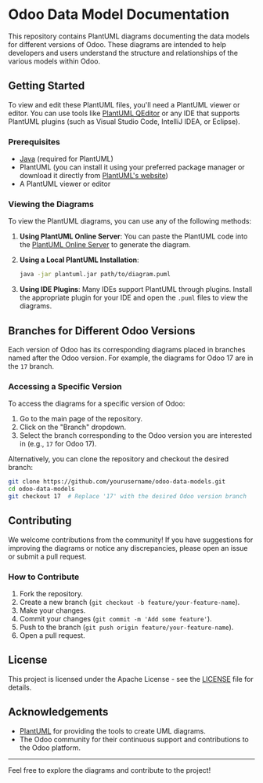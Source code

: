 
# Odoo Data Model Documentation

This repository contains PlantUML diagrams documenting the data models for different versions of Odoo. These diagrams are intended to help developers and users understand the structure and relationships of the various models within Odoo.

## Getting Started

To view and edit these PlantUML files, you'll need a PlantUML viewer or editor. You can use tools like [PlantUML QEditor](http://plantuml.com/qa) or any IDE that supports PlantUML plugins (such as Visual Studio Code, IntelliJ IDEA, or Eclipse).

### Prerequisites

- [Java](https://www.java.com/en/download/) (required for PlantUML)
- PlantUML (you can install it using your preferred package manager or download it directly from [PlantUML's website](http://plantuml.com/download))
- A PlantUML viewer or editor

### Viewing the Diagrams

To view the PlantUML diagrams, you can use any of the following methods:

1. **Using PlantUML Online Server**: You can paste the PlantUML code into the [PlantUML Online Server](http://www.plantuml.com/plantuml/uml/) to generate the diagram.

2. **Using a Local PlantUML Installation**:
    ```sh
    java -jar plantuml.jar path/to/diagram.puml
    ```

3. **Using IDE Plugins**: Many IDEs support PlantUML through plugins. Install the appropriate plugin for your IDE and open the `.puml` files to view the diagrams.

## Branches for Different Odoo Versions

Each version of Odoo has its corresponding diagrams placed in branches named after the Odoo version. For example, the diagrams for Odoo 17 are in the `17` branch.

### Accessing a Specific Version

To access the diagrams for a specific version of Odoo:

1. Go to the main page of the repository.
2. Click on the "Branch" dropdown.
3. Select the branch corresponding to the Odoo version you are interested in (e.g., `17` for Odoo 17).

Alternatively, you can clone the repository and checkout the desired branch:
```sh
git clone https://github.com/yourusername/odoo-data-models.git
cd odoo-data-models
git checkout 17  # Replace '17' with the desired Odoo version branch
```

## Contributing

We welcome contributions from the community! If you have suggestions for improving the diagrams or notice any discrepancies, please open an issue or submit a pull request.

### How to Contribute

1. Fork the repository.
2. Create a new branch (`git checkout -b feature/your-feature-name`).
3. Make your changes.
4. Commit your changes (`git commit -m 'Add some feature'`).
5. Push to the branch (`git push origin feature/your-feature-name`).
6. Open a pull request.

## License

This project is licensed under the Apache License - see the [LICENSE](LICENSE) file for details.

## Acknowledgements

- [PlantUML](http://plantuml.com/) for providing the tools to create UML diagrams.
- The Odoo community for their continuous support and contributions to the Odoo platform.

---

Feel free to explore the diagrams and contribute to the project!
